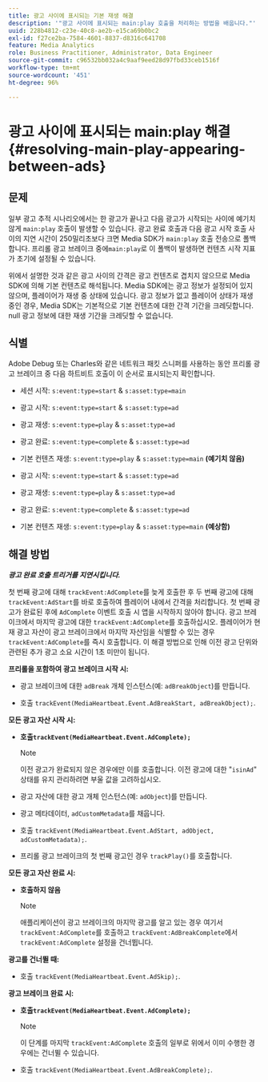 ```yaml
---
title: 광고 사이에 표시되는 기본 재생 해결
description: '"광고 사이에 표시되는 main:play 호출을 처리하는 방법을 배웁니다."'
uuid: 228b4812-c23e-40c8-ae2b-e15ca69b0bc2
exl-id: f27ce2ba-7584-4601-8837-d8316c641708
feature: Media Analytics
role: Business Practitioner, Administrator, Data Engineer
source-git-commit: c96532bb032a4c9aaf9eed28d97fbd33ceb1516f
workflow-type: tm+mt
source-wordcount: '451'
ht-degree: 96%

---
```


# 광고 사이에 표시되는 main:play 해결{#resolving-main-play-appearing-between-ads}

## 문제

일부 광고 추적 시나리오에서는 한 광고가 끝나고 다음 광고가 시작되는 사이에 예기치 않게 `main:play` 호출이 발생할 수 있습니다. 광고 완료 호출과 다음 광고 시작 호출 사이의 지연 시간이 250밀리초보다 크면 Media SDK가 `main:play` 호출 전송으로 폴백합니다. 프리롤 광고 브레이크 중에`main:play`로 이 폴백이 발생하면 컨텐츠 시작 지표가 초기에 설정될 수 있습니다.

위에서 설명한 것과 같은 광고 사이의 간격은 광고 컨텐츠로 겹치지 않으므로 Media SDK에 의해 기본 컨텐츠로 해석됩니다. Media SDK에는 광고 정보가 설정되어 있지 않으며, 플레이어가 재생 중 상태에 있습니다. 광고 정보가 없고 플레이어 상태가 재생 중인 경우, Media SDK는 기본적으로 기본 컨텐츠에 대한 간격 기간을 크레딧합니다. null 광고 정보에 대한 재생 기간을 크레딧할 수 없습니다.

## 식별

Adobe Debug 또는 Charles와 같은 네트워크 패킷 스니퍼를 사용하는 동안 프리롤 광고 브레이크 중 다음 하트비트 호출이 이 순서로 표시되는지 확인합니다.

* 세션 시작: `s:event:type=start` &amp; `s:asset:type=main`
* 광고 시작: `s:event:type=start` &amp; `s:asset:type=ad`
* 광고 재생: `s:event:type=play` &amp; `s:asset:type=ad`
* 광고 완료: `s:event:type=complete` &amp; `s:asset:type=ad`
* 기본 컨텐츠 재생: `s:event:type=play` &amp; `s:asset:type=main` **(예기치 않음)**

* 광고 시작: `s:event:type=start` &amp; `s:asset:type=ad`
* 광고 재생: `s:event:type=play` &amp; `s:asset:type=ad`
* 광고 완료: `s:event:type=complete` &amp; `s:asset:type=ad`
* 기본 컨텐츠 재생: `s:event:type=play` &amp; `s:asset:type=main` **(예상함)**

## 해결 방법

***광고 완료 호출 트리거를 지연시킵니다.***

첫 번째 광고에 대해 `trackEvent:AdComplete`를 늦게 호출한 후 두 번째 광고에 대해 `trackEvent:AdStart`를 바로 호출하여 플레이어 내에서 간격을 처리합니다. 첫 번째 광고가 완료된 후에 `AdComplete` 이벤트 호출 시 앱을 시작하지 않아야 합니다. 광고 브레이크에서 마지막 광고에 대한 `trackEvent:AdComplete`를 호출하십시오. 플레이어가 현재 광고 자산이 광고 브레이크에서 마지막 자산임을 식별할 수 있는 경우 `trackEvent:AdComplete`를 즉시 호출합니다. 이 해결 방법으로 인해 이전 광고 단위와 관련된 추가 광고 소요 시간이 1초 미만이 됩니다.

**프리롤을 포함하여 광고 브레이크 시작 시:**

* 광고 브레이크에 대한 `adBreak` 개체 인스턴스(예: `adBreakObject`)를 만듭니다.

* 호출 `trackEvent(MediaHeartbeat.Event.AdBreakStart, adBreakObject);`.

**모든 광고 자산 시작 시:**

* **호출`trackEvent(MediaHeartbeat.Event.AdComplete);`**

   >[!NOTE]
   >
   >이전 광고가 완료되지 않은 경우에만 이를 호출합니다. 이전 광고에 대한 &quot;`isinAd`&quot; 상태를 유지 관리하려면 부울 값을 고려하십시오.

* 광고 자산에 대한 광고 개체 인스턴스(예: `adObject`)를 만듭니다.
* 광고 메타데이터, `adCustomMetadata`를 채웁니다.
* 호출 `trackEvent(MediaHeartbeat.Event.AdStart, adObject, adCustomMetadata);`.
* 프리롤 광고 브레이크의 첫 번째 광고인 경우 `trackPlay()`를 호출합니다.

**모든 광고 자산 완료 시:**

* **호출하지 않음**

   >[!NOTE]
   >
   >애플리케이션이 광고 브레이크의 마지막 광고를 알고 있는 경우 여기서 `trackEvent:AdComplete`를 호출하고 `trackEvent:AdBreakComplete`에서 `trackEvent:AdComplete` 설정을 건너뜁니다.

**광고를 건너뛸 때:**

* 호출 `trackEvent(MediaHeartbeat.Event.AdSkip);`.

**광고 브레이크 완료 시:**

* **호출`trackEvent(MediaHeartbeat.Event.AdComplete);`**

   >[!NOTE]
   >
   >이 단계를 마지막 `trackEvent:AdComplete` 호출의 일부로 위에서 이미 수행한 경우에는 건너뛸 수 있습니다.

* 호출 `trackEvent(MediaHeartbeat.Event.AdBreakComplete);`.
